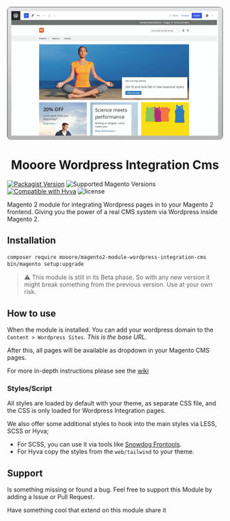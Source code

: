 <div align="center">

![Magento screenshot](assets/preview.png)

</div>

<h1 align="center">Mooore Wordpress Integration Cms</h1>

[![Packagist Version](https://img.shields.io/packagist/v/mooore/magento2-module-wordpress-integration-cms)](https://packagist.org/packages/mooore/magento2-module-wordpress-integration-cms)
![Supported Magento Versions](https://img.shields.io/badge/magento-%202.3_|_2.4-brightgreen.svg?logo=magento&longCache=true)
[![Compatible with Hyva](https://img.shields.io/badge/Compatible_with-Hyva-3df0af.svg?longCache=true)](https://hyva.io/)
![license](https://img.shields.io/github/license/mooore-digital/magento2-module-wordpress-integration-cms)

Magento 2 module for integrating Wordpress pages in to your Magento 2 frontend.
Giving you the power of a real CMS system via Wordpress inside Magento 2.

## Installation

```bash
composer require mooore/magento2-module-wordpress-integration-cms
bin/magento setup:upgrade
```

> :warning: This module is still in its Beta phase.
> So with any new version it might break something from the previous version.
> Use at your own risk.

## How to use

When the module is installed.
You can add your wordpress domain to the `Content > Wordpress Sites`.
_This is the base URL._

After this, all pages will be available as dropdown in your Magento CMS pages.

For more in-depth instructions please see the [wiki](https://github.com/mooore-digital/magento2-module-wordpress-integration-cms/wiki)

### Styles/Script

All styles are loaded by default with your theme, as separate CSS file,
and the CSS is only loaded for Wordpress Integration pages.

We also offer some additional styles to hook into the main styles via LESS, SCSS or Hyva;

- For SCSS, you can use it via tools like [Snowdog Frontools](https://github.com/SnowdogApps/magento2-frontools).
- For Hyva copy the styles from the `web/tailwind` to your theme.

## Support

Is something missing or found a bug.
Feel free to support this Module by adding a Issue or Pull Request.

Have something cool that extend on this module share it 
